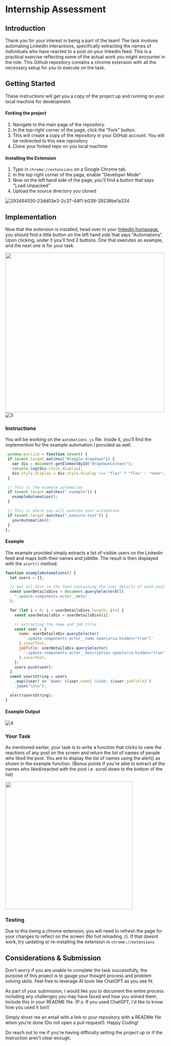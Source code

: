 # Internship Assessment

## Introduction
Thank you for your interest in being a part of the team!
The task involves automating LinkedIn interactions, specifically extracting the names of individuals who have reacted to a post on your linkedin feed. This is a practical exercise reflecting some of the actual work you might encounter in the role.
This Github repository contains a chrome extension with all the necessary setup for you to execute on the task.

## Getting Started
These instructions will get you a copy of the project up and running on your local machine for development.

#### Forking the project
  1. Navigate to the main page of the repository.
  2. In the top-right corner of the page, click the "Fork" button.
  3. This will create a copy of the repository in your GitHub account. You will be redirected to this new repository
  4. Clone your forked repo on you local machine
     
#### Installing the Extension
  1. Type in `chrome://extensions` on a Google Chrome tab.
  2. In the top right corner of the page, enable "Developer Mode"
  3. Now on the left hand side of the page, you'll find a button that says "Load Unpacked"
  4. Upload the source directory you cloned

![293464550-23dd03e3-2c37-44f1-b039-39238be1a334](https://github.com/Rhetora-ai/intern-assessment/assets/127103858/3dbe8c19-75e1-4c05-b141-a425d3a91551)

## Implementation
Now that the extension is installed, head over to your [linkedin homepage](https://linkedin.com), you should find a little button on the left hand side that says "Automations". 
Upon clicking, under it you'll find 2 buttons. One that executes an example, and the next one is for your task.

<img src="https://github.com/Rhetora-ai/intern-assessment/assets/127103858/8621d976-25d9-4241-b29a-e5adb65e517e" height="500"> ![3](https://github.com/Rhetora-ai/intern-assessment/assets/127103858/1057059f-2f5e-40a2-92b6-b0d339522f06)

### Instructions

You will be working on the `automations.js` file. Inside it, you'll find the implemention for the example automation I provided as well.

 ```javascript
  window.onclick = function (event) {
  if (event.target.matches("#toggle-dropdown")) {
    var div = document.getElementById("dropdownContent");
    console.log(div.style.display);
    div.style.display = div.style.display !== "flex" ? "flex" : "none";
  }

  // This is the example automation
  if (event.target.matches(".example")) {
    exampleAutomation();
  }

  // This is where you will execute your automation
  if (event.target.matches(".execute-test")) {
    yourAutomation();
  }
};
```
#### Example
The example provided simply extracts a list of visible users on the Linkedin feed and maps both their names and jobtitle. The result is then displayed with the `alert()` method.

```javascript
function exampleAutomations() {
  let users = [];

  // Get all divs in the feed containing the user details of each post
  const userDetailsDivs = document.querySelectorAll(
    ".update-components-actor__meta"
  );

  for (let i = 0; i < userDetailsDivs.length; i++) {
    const userDetailsDiv = userDetailsDivs[i];

    // extracting the name and job title
    const user = {
      name: userDetailsDiv.querySelector(
        '.update-components-actor__name span[aria-hidden="true"]'
      ).innerText,
      jobTitle: userDetailsDiv.querySelector(
        '.update-components-actor__description span[aria-hidden="true"]'
      ).innerText,
    };
    users.push(user);
  }
  const usersString = users
    .map((user) => `Name: ${user.name} \nJob: ${user.jobTitle}`)
    .join("\n\n");

  alert(usersString);
}
```

#### Example Output
![4](https://github.com/Rhetora-ai/intern-assessment/assets/127103858/0ef580c9-55e8-4032-b909-10c9ba4066f2)

### Your Task
As mentioned earlier, your task is to write a function that clicks to view the reactions of any post on the screen and return the list of names of people who liked the post. 
You are to display the list of names using the alert() as shown in the example function. (Bonus points if you're able to extract all the names who liked/reacted with the post i.e. scroll down to the bottom of the list)

<img src="https://github.com/Rhetora-ai/intern-assessment/assets/127103858/7987194f-5ee9-49f5-9b9b-983e4ac95542" height="400"> 

### Testing
Due to this being a chrome extension, you will need to refresh the page for your changes to reflect on the screen (No hot reloading :/). If that doesnt work, try updating or re-installing the extension in `chrome://extensions`


## Considerations & Submission

Don't worry if you are unable to complete the task successfully, the purpose of this project is to gauge your thought process and problem solving skills. Feel free to leverage AI tools like ChatGPT as you see fit.

As part of your submission, I would like you to document the entire process including any challenges you may have faced and how you solved them, Include this in your README file.
(P.s. If you used ChatGPT, i'd like to know how you used it too!)

Simply shoot me an email with a link to your repository with a READMe file when you're done (Do not open a pull request!). Happy Coding! 

Do reach out to me if you're having difficulty setting the project up or if the instruction aren't clear enough.


